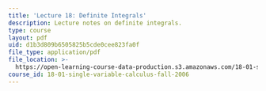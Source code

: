 ```yaml
---
title: 'Lecture 18: Definite Integrals'
description: Lecture notes on definite integrals.
type: course
layout: pdf
uid: d1b3d809b6505825b5cde0cee823fa0f
file_type: application/pdf
file_location: >-
  https://open-learning-course-data-production.s3.amazonaws.com/18-01-single-variable-calculus-fall-2006/d1b3d809b6505825b5cde0cee823fa0f_lec18.pdf
course_id: 18-01-single-variable-calculus-fall-2006
---
```

